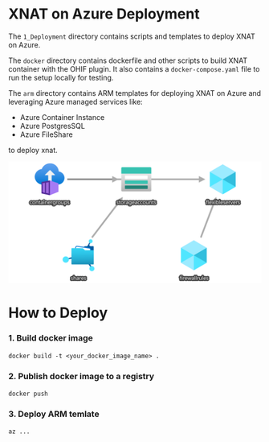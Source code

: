 # XNAT on Azure Deployment

The `1_Deployment` directory contains scripts and templates to deploy XNAT on Azure. 

The `docker` directory contains dockerfile and other scripts to build XNAT container with the OHIF plugin. It also contains a `docker-compose.yaml` file to run the setup locally for testing.

The `arm` directory contains ARM templates for deploying XNAT on Azure and leveraging Azure managed services like:
- Azure Container Instance
- Azure PostgresSQL
- Azure FileShare

to deploy xnat.

![Arm Visualization](../images/arm.png)

# How to Deploy

### 1. Build docker image
```
docker build -t <your_docker_image_name> .
```

### 2. Publish docker image to a registry
```
docker push
```
### 3. Deploy ARM temlate
```
az ...
```